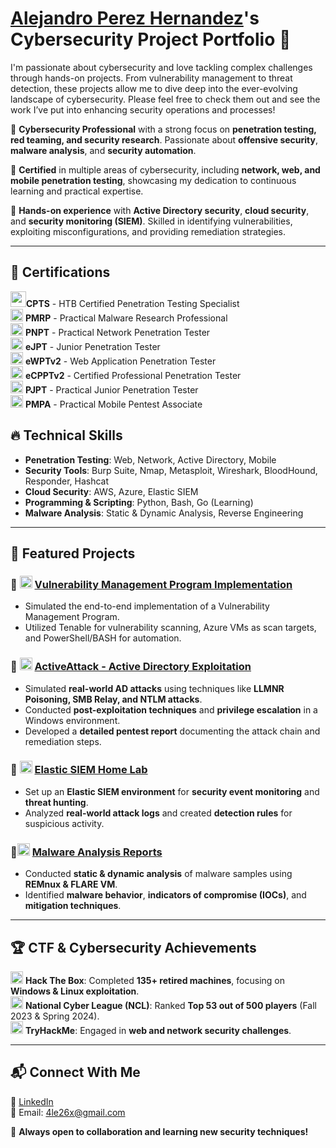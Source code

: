 # <a href="https://www.linkedin.com/in/alejandro-perez-hernandez-28158a120/">Alejandro Perez Hernandez</a>'s Cybersecurity Project Portfolio 🔐

I'm passionate about cybersecurity and love tackling complex challenges through hands-on projects. From vulnerability management to threat detection, these projects allow me to dive deep into the ever-evolving landscape of cybersecurity. Please feel free to check them out and see the work I’ve put into enhancing security operations and processes!

🔹 **Cybersecurity Professional** with a strong focus on **penetration testing, red teaming, and security research**. Passionate about **offensive security**, **malware analysis**, and **security automation**.

🔹 **Certified** in multiple areas of cybersecurity, including **network, web, and mobile penetration testing**, showcasing my dedication to continuous learning and practical expertise.

🔹 **Hands-on experience** with **Active Directory security**, **cloud security**, and **security monitoring (SIEM)**. Skilled in identifying vulnerabilities, exploiting misconfigurations, and providing remediation strategies.

---

## 📜 Certifications

<img src="https://images.credly.com/images/e63aa507-b974-4e67-bae6-1e425f6e2a99/image.png" width="25">**CPTS** - HTB Certified Penetration Testing Specialist 
<br>
<img src="https://certifications.tcm-sec.com/wp-content/uploads/2024/11/PMRP.webp" width="20"> **PMRP** - Practical Malware Research Professional  
<img src="https://certifications.tcm-sec.com/wp-content/uploads/2024/08/PNPT.webp" width="20"> **PNPT** - Practical Network Penetration Tester  
<img src="https://checkout.ine.com/img/ejpt-badge.766f036b.png" width="20"> **eJPT** - Junior Penetration Tester  
<img src="https://security.ine.com/wp-content/uploads/2023/08/eWPT.png" width="20"> **eWPTv2** - Web Application Penetration Tester  
<img src="https://camo.githubusercontent.com/29003a7fc837ef2e72ffd62c5936bdbb7ba6447c61d6a9d98aba0ed6356e19ee/68747470733a2f2f6173736574732e63657274732d73747564792e636f6d2f6c6f676f732f65435050542e706e67" width="20"> **eCPPTv2** - Certified Professional Penetration Tester  
<img src="https://certifications.tcm-sec.com/wp-content/uploads/2024/08/PJPT-1.webp" width="20"> **PJPT** - Practical Junior Penetration Tester  
<img src="https://certifications.tcm-sec.com/wp-content/uploads/2024/11/PMPA.webp" width="20"> **PMPA** - Practical Mobile Pentest Associate 





## 🔥 Technical Skills
- **Penetration Testing**: Web, Network, Active Directory, Mobile
- **Security Tools**: Burp Suite, Nmap, Metasploit, Wireshark, BloodHound, Responder, Hashcat
- **Cloud Security**: AWS, Azure, Elastic SIEM
- **Programming & Scripting**: Python, Bash, Go (Learning)
- **Malware Analysis**: Static & Dynamic Analysis, Reverse Engineering

---

## 📂 Featured Projects

### 🔹 <img src="https://cdn-icons-png.flaticon.com/512/12140/12140367.png" width="20"> [Vulnerability Management Program Implementation](https://github.com/4le26x/Vulnerability-Management-Program/tree/main?tab=readme-ov-file)
- Simulated the end-to-end implementation of a Vulnerability Management Program.
- Utilized Tenable for vulnerability scanning, Azure VMs as scan targets, and PowerShell/BASH for automation.

### 🔹 <img src="https://static-00.iconduck.com/assets.00/azure-active-directory-aad-icon-1951x2048-2rv1xjcr.png" width="20"> [ActiveAttack - Active Directory Exploitation](https://alejandros-organization-8.gitbook.io/active/school-final-project)
- Simulated **real-world AD attacks** using techniques like **LLMNR Poisoning, SMB Relay, and NTLM attacks**.
- Conducted **post-exploitation techniques** and **privilege escalation** in a Windows environment.
- Developed a **detailed pentest report** documenting the attack chain and remediation steps.

### 🔹  <img src="https://camo.githubusercontent.com/6625f49cb63c295bf329b427d22b753ca70fef79858d43fd3cda0241a5f3e0ba/68747470733a2f2f7777772e656c61737469632e636f2f7374617469632d7265732f696d616765732f656c61737469632d6c6f676f2d3230302e706e67" width="20"> [Elastic SIEM Home Lab](https://alejandros-organization-8.gitbook.io/active/untitled)
- Set up an **Elastic SIEM environment** for **security event monitoring** and **threat hunting**.
- Analyzed **real-world attack logs** and created **detection rules** for suspicious activity.

### 🔹<img src="https://cdn-icons-png.flaticon.com/512/3696/3696410.png" width="20"> [Malware Analysis Reports](https://alejandros-organization-8.gitbook.io/active/malware-analysis)
- Conducted **static & dynamic analysis** of malware samples using **REMnux & FLARE VM**.
- Identified **malware behavior**, **indicators of compromise (IOCs)**, and **mitigation techniques**.

---

## 🏆 CTF & Cybersecurity Achievements
<img src="https://static-00.iconduck.com/assets.00/hack-the-box-icon-2048x2048-vce7bnzq.png" width="20"> **Hack The Box**: Completed **135+ retired machines**, focusing on **Windows & Linux exploitation**.
<br>
<img src="https://www.competitionsciences.org/wp-content/uploads/2020/01/National-Cyber-League-Logo.png" width="20"> **National Cyber League (NCL)**: Ranked **Top 53 out of 500 players** (Fall 2023 & Spring 2024).
<br>
<img src="https://i.imgur.com/3HnCZjv.png" width="20"> **TryHackMe**: Engaged in **web and network security challenges**.
<br>

---

## 📬 Connect With Me
💼 [LinkedIn](https://www.linkedin.com/in/alejandro-perez-hernandez-28158a120/)  
📧 Email: 4le26x@gmail.com


🚀 **Always open to collaboration and learning new security techniques!**
